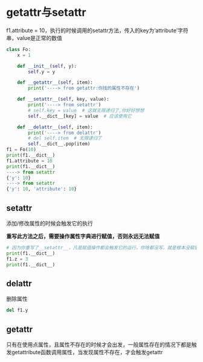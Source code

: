 # getattr与setattr

f1.attribute = 10，执行的时候调用的setattr方法，传入的key为‘attribute’字符串，value是正常的数值

```python
class Fo:
    x = 1

    def __init__(self, y):
        self.y = y

    def __getattr__(self, item):
        print('----> from getattr:你找的属性不存在')

    def __setattr__(self, key, value):
        print('----> from setattr')
        # self.key = value  # 这就无限递归了,你好好想想
        self.__dict__[key] = value  # 应该使用它

    def __delattr__(self, item):
        print('----> from delattr')
        # del self.item  # 无限递归了
        self.__dict__.pop(item)
f1 = Fo(10)
print(f1.__dict__)
f1.attribute = 10
print(f1.__dict__)
----> from setattr
{'y': 10}
----> from setattr
{'y': 10, 'attribute': 10}
```

## setattr

添加/修改属性的时候会触发它的执行

**重写此方法之后，需要操作属性字典进行赋值，否则永远无法赋值**

```python
# 因为你重写了__setattr__，凡是赋值操作都会触发它的运行，你啥都没写，就是根本没赋值，除非你直接操作属性字典，否则永远无法赋值
print(f1.__dict__)  
f1.z = 3
print(f1.__dict__)
```

## delattr

删除属性

```python 
del f1.y
```

## getattr

只有在使用点属性，且属性不存在的时候才会出发，一般属性存在的情况下都是触发getattribute函数调用属性，当发现属性不存在，才会触发getattr
